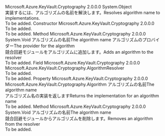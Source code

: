 <Type Name="AlgorithmResolver" FullName="Microsoft.Azure.KeyVault.Cryptography.AlgorithmResolver">
  <TypeSignature Language="C#" Value="public class AlgorithmResolver" />
  <TypeSignature Language="ILAsm" Value=".class public auto ansi AlgorithmResolver extends System.Object" />
  <TypeSignature Language="DocId" Value="T:Microsoft.Azure.KeyVault.Cryptography.AlgorithmResolver" />
  <TypeSignature Language="VB.NET" Value="Public Class AlgorithmResolver" />
  <TypeSignature Language="F#" Value="type AlgorithmResolver = class" />
  <AssemblyInfo>
    <AssemblyName>Microsoft.Azure.KeyVault.Cryptography</AssemblyName>
    <AssemblyVersion>2.0.0.0</AssemblyVersion>
  </AssemblyInfo>
  <Base>
    <BaseTypeName>System.Object</BaseTypeName>
  </Base>
  <Interfaces />
  <Docs>
    <summary>
            <span data-ttu-id="0538e-101">実装するには、アルゴリズムの名前を解決します。</span><span class="sxs-lookup"><span data-stu-id="0538e-101">Resolves algorithm name to implementations.</span></span>
            </summary>
    <remarks>To be added.</remarks>
  </Docs>
  <Members>
    <Member MemberName=".ctor">
      <MemberSignature Language="C#" Value="public AlgorithmResolver ();" />
      <MemberSignature Language="ILAsm" Value=".method public hidebysig specialname rtspecialname instance void .ctor() cil managed" />
      <MemberSignature Language="DocId" Value="M:Microsoft.Azure.KeyVault.Cryptography.AlgorithmResolver.#ctor" />
      <MemberSignature Language="VB.NET" Value="Public Sub New ()" />
      <MemberType>Constructor</MemberType>
      <AssemblyInfo>
        <AssemblyName>Microsoft.Azure.KeyVault.Cryptography</AssemblyName>
        <AssemblyVersion>2.0.0.0</AssemblyVersion>
      </AssemblyInfo>
      <Parameters />
      <Docs>
        <summary>To be added.</summary>
        <remarks>To be added.</remarks>
      </Docs>
    </Member>
    <Member MemberName="AddAlgorithm">
      <MemberSignature Language="C#" Value="public void AddAlgorithm (string algorithmName, Microsoft.Azure.KeyVault.Cryptography.Algorithm provider);" />
      <MemberSignature Language="ILAsm" Value=".method public hidebysig instance void AddAlgorithm(string algorithmName, class Microsoft.Azure.KeyVault.Cryptography.Algorithm provider) cil managed" />
      <MemberSignature Language="DocId" Value="M:Microsoft.Azure.KeyVault.Cryptography.AlgorithmResolver.AddAlgorithm(System.String,Microsoft.Azure.KeyVault.Cryptography.Algorithm)" />
      <MemberSignature Language="VB.NET" Value="Public Sub AddAlgorithm (algorithmName As String, provider As Algorithm)" />
      <MemberSignature Language="F#" Value="member this.AddAlgorithm : string * Microsoft.Azure.KeyVault.Cryptography.Algorithm -&gt; unit" Usage="algorithmResolver.AddAlgorithm (algorithmName, provider)" />
      <MemberType>Method</MemberType>
      <AssemblyInfo>
        <AssemblyName>Microsoft.Azure.KeyVault.Cryptography</AssemblyName>
        <AssemblyVersion>2.0.0.0</AssemblyVersion>
      </AssemblyInfo>
      <ReturnValue>
        <ReturnType>System.Void</ReturnType>
      </ReturnValue>
      <Parameters>
        <Parameter Name="algorithmName" Type="System.String" />
        <Parameter Name="provider" Type="Microsoft.Azure.KeyVault.Cryptography.Algorithm" />
      </Parameters>
      <Docs>
        <param name="algorithmName"><span data-ttu-id="0538e-102">アルゴリズムの名前</span><span class="sxs-lookup"><span data-stu-id="0538e-102">The algorithm name</span></span></param>
        <param name="provider"><span data-ttu-id="0538e-103">アルゴリズムのプロバイダー</span><span class="sxs-lookup"><span data-stu-id="0538e-103">The provider for the algorithm</span></span></param>
        <summary>
            <span data-ttu-id="0538e-104">競合回避モジュールをアルゴリズムに追加します。</span><span class="sxs-lookup"><span data-stu-id="0538e-104">Adds an algorithm to the resolver</span></span>
            </summary>
        <remarks>To be added.</remarks>
      </Docs>
    </Member>
    <Member MemberName="Default">
      <MemberSignature Language="C#" Value="public static readonly Microsoft.Azure.KeyVault.Cryptography.AlgorithmResolver Default;" />
      <MemberSignature Language="ILAsm" Value=".field public static initonly class Microsoft.Azure.KeyVault.Cryptography.AlgorithmResolver Default" />
      <MemberSignature Language="DocId" Value="F:Microsoft.Azure.KeyVault.Cryptography.AlgorithmResolver.Default" />
      <MemberSignature Language="VB.NET" Value="Public Shared ReadOnly Default As AlgorithmResolver " />
      <MemberSignature Language="F#" Value=" staticval mutable Default : Microsoft.Azure.KeyVault.Cryptography.AlgorithmResolver" Usage="Microsoft.Azure.KeyVault.Cryptography.AlgorithmResolver.Default" />
      <MemberType>Field</MemberType>
      <AssemblyInfo>
        <AssemblyName>Microsoft.Azure.KeyVault.Cryptography</AssemblyName>
        <AssemblyVersion>2.0.0.0</AssemblyVersion>
      </AssemblyInfo>
      <ReturnValue>
        <ReturnType>Microsoft.Azure.KeyVault.Cryptography.AlgorithmResolver</ReturnType>
      </ReturnValue>
      <Docs>
        <summary>To be added.</summary>
        <remarks>To be added.</remarks>
      </Docs>
    </Member>
    <Member MemberName="Item">
      <MemberSignature Language="C#" Value="public Microsoft.Azure.KeyVault.Cryptography.Algorithm this[string algorithmName] { get; set; }" />
      <MemberSignature Language="ILAsm" Value=".property instance class Microsoft.Azure.KeyVault.Cryptography.Algorithm Item(string)" />
      <MemberSignature Language="DocId" Value="P:Microsoft.Azure.KeyVault.Cryptography.AlgorithmResolver.Item(System.String)" />
      <MemberSignature Language="VB.NET" Value="Default Public Property Item(algorithmName As String) As Algorithm" />
      <MemberSignature Language="F#" Value="member this.Item(string) : Microsoft.Azure.KeyVault.Cryptography.Algorithm with get, set" Usage="Microsoft.Azure.KeyVault.Cryptography.AlgorithmResolver.Item" />
      <MemberType>Property</MemberType>
      <AssemblyInfo>
        <AssemblyName>Microsoft.Azure.KeyVault.Cryptography</AssemblyName>
        <AssemblyVersion>2.0.0.0</AssemblyVersion>
      </AssemblyInfo>
      <ReturnValue>
        <ReturnType>Microsoft.Azure.KeyVault.Cryptography.Algorithm</ReturnType>
      </ReturnValue>
      <Parameters>
        <Parameter Name="algorithmName" Type="System.String" />
      </Parameters>
      <Docs>
        <param name="algorithmName"><span data-ttu-id="0538e-105">アルゴリズムの名前</span><span class="sxs-lookup"><span data-stu-id="0538e-105">The algorithm name</span></span></param>
        <summary>
            <span data-ttu-id="0538e-106">アルゴリズム名の実装を返します</span><span class="sxs-lookup"><span data-stu-id="0538e-106">Returns the implementation for an algorithm name</span></span>
            </summary>
        <value />
        <remarks>To be added.</remarks>
      </Docs>
    </Member>
    <Member MemberName="RemoveAlgorithm">
      <MemberSignature Language="C#" Value="public void RemoveAlgorithm (string algorithmName);" />
      <MemberSignature Language="ILAsm" Value=".method public hidebysig instance void RemoveAlgorithm(string algorithmName) cil managed" />
      <MemberSignature Language="DocId" Value="M:Microsoft.Azure.KeyVault.Cryptography.AlgorithmResolver.RemoveAlgorithm(System.String)" />
      <MemberSignature Language="VB.NET" Value="Public Sub RemoveAlgorithm (algorithmName As String)" />
      <MemberSignature Language="F#" Value="member this.RemoveAlgorithm : string -&gt; unit" Usage="algorithmResolver.RemoveAlgorithm algorithmName" />
      <MemberType>Method</MemberType>
      <AssemblyInfo>
        <AssemblyName>Microsoft.Azure.KeyVault.Cryptography</AssemblyName>
        <AssemblyVersion>2.0.0.0</AssemblyVersion>
      </AssemblyInfo>
      <ReturnValue>
        <ReturnType>System.Void</ReturnType>
      </ReturnValue>
      <Parameters>
        <Parameter Name="algorithmName" Type="System.String" />
      </Parameters>
      <Docs>
        <param name="algorithmName"><span data-ttu-id="0538e-107">アルゴリズムの名前</span><span class="sxs-lookup"><span data-stu-id="0538e-107">The algorithm name</span></span></param>
        <summary>
            <span data-ttu-id="0538e-108">競合回避モジュールからアルゴリズムを削除します。</span><span class="sxs-lookup"><span data-stu-id="0538e-108">Removes an algorithm from the resolver</span></span>
            </summary>
        <remarks>To be added.</remarks>
      </Docs>
    </Member>
  </Members>
</Type>